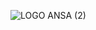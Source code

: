 ![LOGO ANSA (2)](https://user-images.githubusercontent.com/78743005/116784656-adf07c80-aa95-11eb-8735-d93d60a98892.jpg)

